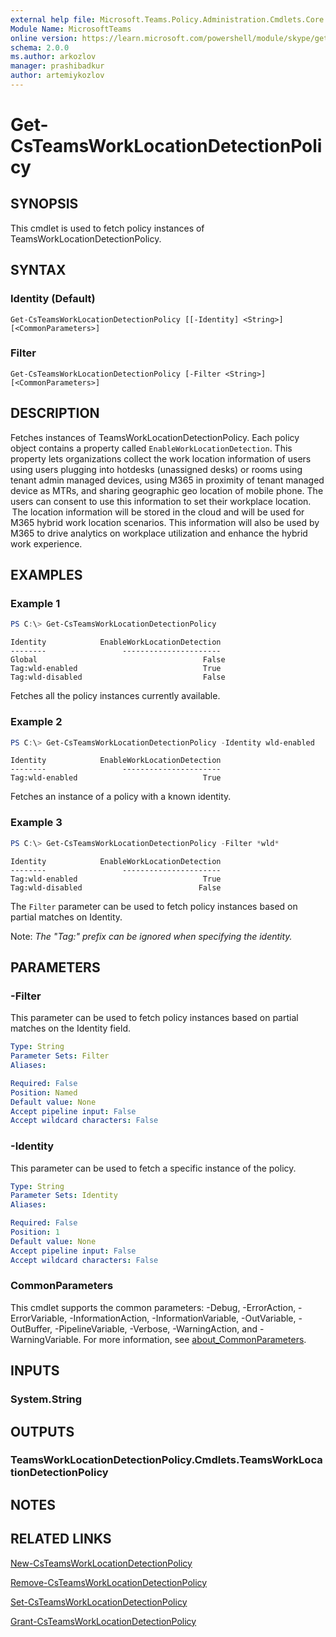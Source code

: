 ```yaml
---
external help file: Microsoft.Teams.Policy.Administration.Cmdlets.Core.dll-Help.xml
Module Name: MicrosoftTeams
online version: https://learn.microsoft.com/powershell/module/skype/get-csteamsworklocationdetectionpolicy
schema: 2.0.0
ms.author: arkozlov
manager: prashibadkur
author: artemiykozlov
---
```


# Get-CsTeamsWorkLocationDetectionPolicy

## SYNOPSIS
This cmdlet is used to fetch policy instances of TeamsWorkLocationDetectionPolicy.

## SYNTAX

### Identity (Default)
```
Get-CsTeamsWorkLocationDetectionPolicy [[-Identity] <String>] [<CommonParameters>]
```

### Filter
```
Get-CsTeamsWorkLocationDetectionPolicy [-Filter <String>] [<CommonParameters>]
```

## DESCRIPTION
Fetches instances of TeamsWorkLocationDetectionPolicy. Each policy object contains a property called `EnableWorkLocationDetection`. This property lets organizations collect the work location information of users using users plugging into hotdesks (unassigned desks) or rooms using tenant admin managed devices, using M365 in proximity of tenant managed device as MTRs, and sharing geographic geo location of mobile phone. The users can consent to use this information to set their workplace location.  The location information will be stored in the cloud and will be used for M365 hybrid work location scenarios. This information will also be used by M365 to drive analytics on workplace utilization and enhance the hybrid work experience.

## EXAMPLES

### Example 1
```powershell
PS C:\> Get-CsTeamsWorkLocationDetectionPolicy
```
```output
Identity            EnableWorkLocationDetection                                                                          
--------                 ----------------------                                                                          
Global                                     False
Tag:wld-enabled                            True
Tag:wld-disabled                           False
```
Fetches all the policy instances currently available.

### Example 2
```powershell
PS C:\> Get-CsTeamsWorkLocationDetectionPolicy -Identity wld-enabled
```
```output
Identity            EnableWorkLocationDetection                                                                          
--------                 ----------------------                                                                          
Tag:wld-enabled                            True
```
Fetches an instance of a policy with a known identity.

### Example 3
```powershell
PS C:\> Get-CsTeamsWorkLocationDetectionPolicy -Filter *wld*
```
```output
Identity            EnableWorkLocationDetection                                                                          
--------                 ----------------------                                                                          
Tag:wld-enabled                            True
Tag:wld-disabled                          False
```
The `Filter` parameter can be used to fetch policy instances based on partial matches on Identity.

Note: _The "Tag:" prefix can be ignored when specifying the identity._

## PARAMETERS

### -Filter
This parameter can be used to fetch policy instances based on partial matches on the Identity field.

```yaml
Type: String
Parameter Sets: Filter
Aliases:

Required: False
Position: Named
Default value: None
Accept pipeline input: False
Accept wildcard characters: False
```

### -Identity
This parameter can be used to fetch a specific instance of the policy.

```yaml
Type: String
Parameter Sets: Identity
Aliases:

Required: False
Position: 1
Default value: None
Accept pipeline input: False
Accept wildcard characters: False
```

### CommonParameters
This cmdlet supports the common parameters: -Debug, -ErrorAction, -ErrorVariable, -InformationAction, -InformationVariable, -OutVariable, -OutBuffer, -PipelineVariable, -Verbose, -WarningAction, and -WarningVariable. For more information, see [about_CommonParameters](http://go.microsoft.com/fwlink/?LinkID=113216).

## INPUTS

### System.String

## OUTPUTS

### TeamsWorkLocationDetectionPolicy.Cmdlets.TeamsWorkLocationDetectionPolicy

## NOTES

## RELATED LINKS
[New-CsTeamsWorkLocationDetectionPolicy](New-CsTeamsWorkLocationDetectionPolicy.md)

[Remove-CsTeamsWorkLocationDetectionPolicy](Remove-CsTeamsWorkLocationDetectionPolicy.md)

[Set-CsTeamsWorkLocationDetectionPolicy](Set-CsTeamsWorkLocationDetectionPolicy.md)

[Grant-CsTeamsWorkLocationDetectionPolicy](Grant-CsTeamsWorkLocationDetectionPolicy.md)
